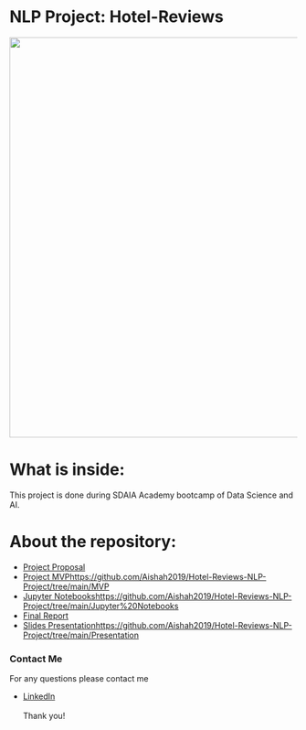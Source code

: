 # NLP Project: Hotel-Reviews

<p align="center" width="100%">
<img src="https://www.revinate.com/wp-content/themes/revinate-sage/resources/assets/images/product-desc/_guest-feedback-reputation.png" width="700" style="display: block; margin: 0 auto"/>
</p>


# What is inside:
This project is done during SDAIA Academy bootcamp of Data Science and AI.

# About the repository:
- [Project Proposal](https://github.com/Aishah2019/Hotel-Reviews-NLP-Project/tree/main/Proposal)
- [Project MVP]()https://github.com/Aishah2019/Hotel-Reviews-NLP-Project/tree/main/MVP
- [Jupyter Notebooks]()https://github.com/Aishah2019/Hotel-Reviews-NLP-Project/tree/main/Jupyter%20Notebooks
- [Final Report]()
- [Slides Presentation]()https://github.com/Aishah2019/Hotel-Reviews-NLP-Project/tree/main/Presentation

### Contact Me
For any questions please contact me <br/>
- [LinkedIn](https://github.com/Aishah2019)
<br/><br/>
Thank you!
